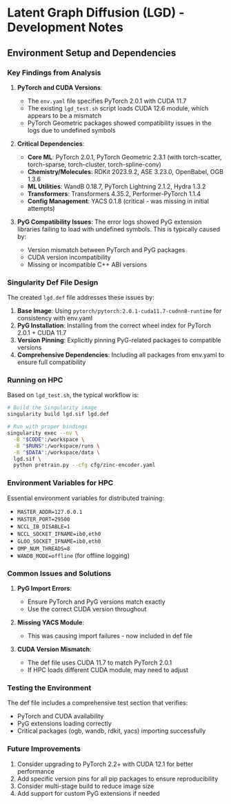 # Latent Graph Diffusion (LGD) - Development Notes

## Environment Setup and Dependencies

### Key Findings from Analysis

1. **PyTorch and CUDA Versions**:
   - The `env.yaml` file specifies PyTorch 2.0.1 with CUDA 11.7
   - The existing `lgd_test.sh` script loads CUDA 12.6 module, which appears to be a mismatch
   - PyTorch Geometric packages showed compatibility issues in the logs due to undefined symbols

2. **Critical Dependencies**:
   - **Core ML**: PyTorch 2.0.1, PyTorch Geometric 2.3.1 (with torch-scatter, torch-sparse, torch-cluster, torch-spline-conv)
   - **Chemistry/Molecules**: RDKit 2023.9.2, ASE 3.23.0, OpenBabel, OGB 1.3.6
   - **ML Utilities**: WandB 0.18.7, PyTorch Lightning 2.1.2, Hydra 1.3.2
   - **Transformers**: Transformers 4.35.2, Performer-PyTorch 1.1.4
   - **Config Management**: YACS 0.1.8 (critical - was missing in initial attempts)

3. **PyG Compatibility Issues**:
   The error logs showed PyG extension libraries failing to load with undefined symbols. This is typically caused by:
   - Version mismatch between PyTorch and PyG packages
   - CUDA version incompatibility
   - Missing or incompatible C++ ABI versions

### Singularity Def File Design

The created `lgd.def` file addresses these issues by:

1. **Base Image**: Using `pytorch/pytorch:2.0.1-cuda11.7-cudnn8-runtime` for consistency with env.yaml
2. **PyG Installation**: Installing from the correct wheel index for PyTorch 2.0.1 + CUDA 11.7
3. **Version Pinning**: Explicitly pinning PyG-related packages to compatible versions
4. **Comprehensive Dependencies**: Including all packages from env.yaml to ensure full compatibility

### Running on HPC

Based on `lgd_test.sh`, the typical workflow is:

```bash
# Build the Singularity image
singularity build lgd.sif lgd.def

# Run with proper bindings
singularity exec --nv \
  -B "$CODE":/workspace \
  -B "$RUNS":/workspace/runs \
  -B "$DATA":/workspace/data \
  lgd.sif \
  python pretrain.py --cfg cfg/zinc-encoder.yaml
```

### Environment Variables for HPC

Essential environment variables for distributed training:
- `MASTER_ADDR=127.0.0.1`
- `MASTER_PORT=29500`
- `NCCL_IB_DISABLE=1`
- `NCCL_SOCKET_IFNAME=ib0,eth0`
- `GLOO_SOCKET_IFNAME=ib0,eth0`
- `OMP_NUM_THREADS=8`
- `WANDB_MODE=offline` (for offline logging)

### Common Issues and Solutions

1. **PyG Import Errors**: 
   - Ensure PyTorch and PyG versions match exactly
   - Use the correct CUDA version throughout

2. **Missing YACS Module**:
   - This was causing import failures - now included in def file

3. **CUDA Version Mismatch**:
   - The def file uses CUDA 11.7 to match PyTorch 2.0.1
   - If HPC loads different CUDA module, may need to adjust

### Testing the Environment

The def file includes a comprehensive test section that verifies:
- PyTorch and CUDA availability
- PyG extensions loading correctly
- Critical packages (ogb, wandb, rdkit, yacs) importing successfully

### Future Improvements

1. Consider upgrading to PyTorch 2.2+ with CUDA 12.1 for better performance
2. Add specific version pins for all pip packages to ensure reproducibility
3. Consider multi-stage build to reduce image size
4. Add support for custom PyG extensions if needed